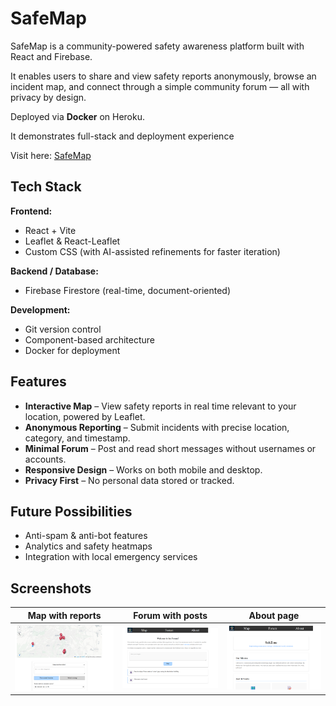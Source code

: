# SafeMap

SafeMap is a community-powered safety awareness platform built with React and Firebase.

It enables users to share and view safety reports anonymously, browse an incident map, and connect through a simple community forum — all with privacy by design.

Deployed via **Docker** on Heroku.

It demonstrates full-stack and deployment experience

Visit here: [SafeMap](https://safemap-8e8ffc338a58.herokuapp.com/)

## Tech Stack

**Frontend:**  
- React + Vite  
- Leaflet & React-Leaflet  
- Custom CSS (with AI-assisted refinements for faster iteration)  

**Backend / Database:**  
- Firebase Firestore (real-time, document-oriented)

**Development:**  
- Git version control  
- Component-based architecture  
- Docker for deployment

## Features

- **Interactive Map** – View safety reports in real time relevant to your location, powered by Leaflet.  
- **Anonymous Reporting** – Submit incidents with precise location, category, and timestamp.  
- **Minimal Forum** – Post and read short messages without usernames or accounts.  
- **Responsive Design** – Works on both mobile and desktop.  
- **Privacy First** – No personal data stored or tracked.  

## Future Possibilities

- Anti-spam & anti-bot features  
- Analytics and safety heatmaps  
- Integration with local emergency services

## Screenshots

| Map with reports | Forum with posts | About page |
|:----------------------:|:--------------------:| :--------------------: |
| ![Map with report form](./docs/map.png)  | ![Forum with posts and Navigation bar](./docs/forum.png) | ![About page sneak peak](./docs/about.png) |
